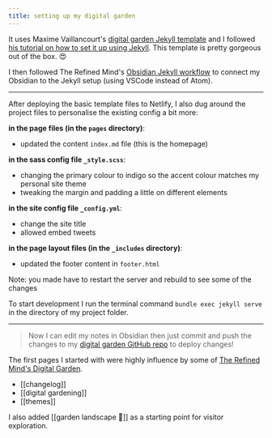```yaml
---
title: setting up my digital garden
---
```

It uses Maxime Vaillancourt's [digital garden Jekyll template](https://github.com/maximevaillancourt/digital-garden-jekyll-template) and I followed [his tutorial on how to set it up using Jekyll](https://maximevaillancourt.com/blog/setting-up-your-own-digital-garden-with-jekyll). This template is pretty gorgeous out of the box. 😍

I then followed The Refined Mind's [Obsidian Jekyll workflow](https://refinedmind.co/obsidian-jekyll-workflow) to connect my Obsidian to the Jekyll setup (using VSCode instead of Atom).

<hr>

After deploying the basic template files to Netlify, I also dug around the project files to personalise the existing config a bit more:

**in the page  files (in the `pages` directory)**:
- updated the content `index.md` file (this is the homepage)

**in the sass config file `_style.scss`**:
- changing the primary colour to indigo so the accent colour matches my personal site theme
- tweaking the margin and padding a little on different elements

**in the site config file `_config.yml`**:
- change the site title
- allowed embed tweets

**in the page layout files (in the `_includes` directory)**:
- updated the footer content in `footer.html`


Note: you made have to restart the server and rebuild to see some of the changes

To start development I run the terminal command  `bundle exec jekyll serve` in the directory of my project folder.

<hr>

> Now I can edit my notes in Obsidian then just commit and push the changes to my [digital garden GitHub repo](https://github.com/nicoleanalisecox/digital-garden) to deploy changes!

The first pages I started with were highly influence by some of [The Refined Mind's Digital Garden](https://refinedmind.co/).

- [[changelog]]
- [[digital gardening]]
- [[themes]]

I also added [[garden landscape 🌳]] as a starting point for visitor exploration.
